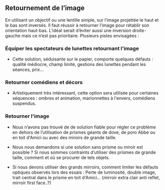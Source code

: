 
## Retournement de l’image

En utilisant un objectif ou une lentille simple, sur l’image projettée le haut et le bas sont inversés. Il faut réussir à retourner l’image pour rétablir son orientation haut-bas. 
L’idéal serait d’éviter aussi une inversion droite-gauche mais ce n’est pas prioritaire. Plusieurs pistes envisagées :

### Équiper les spectateurs de lunettes retournant l'image
- Cette solution, séduisante sur le papier, comporte quelques défauts : qualité médiocre, champ limité, gestions des lunettes pendant les séances, prix...

### Retourner comédiens et décors
- Artistiquement très intéressant, cette option sera utilisée pour certaines séquences : ombres et animation, marionnettes à l'envers, comédiens suspendus.

### Retourner l'image
- Nous n’avons pas trouvé de de solution fiable pour régler ce problème en dehors de l’utilisation de prismes géants de dove, de poro Abbe ou en toit d'Amici ou avec des miroirs de grande taille.

- Nous nous demandons si une solution sans prisme ou miroir est possible ? Si nous sommes contraints d’utiliser des prismes de grande taille, comment et où se procurer de tels objets.

- Si nous devons utiliser des grands mirroirs, comment limiter les défauts optiques observés lors des essais : Perte de luminosité, double image, trait central dans le prisme en toit d'Amici... (mirroir extra clair anti reflet, mirroir first face..?)


